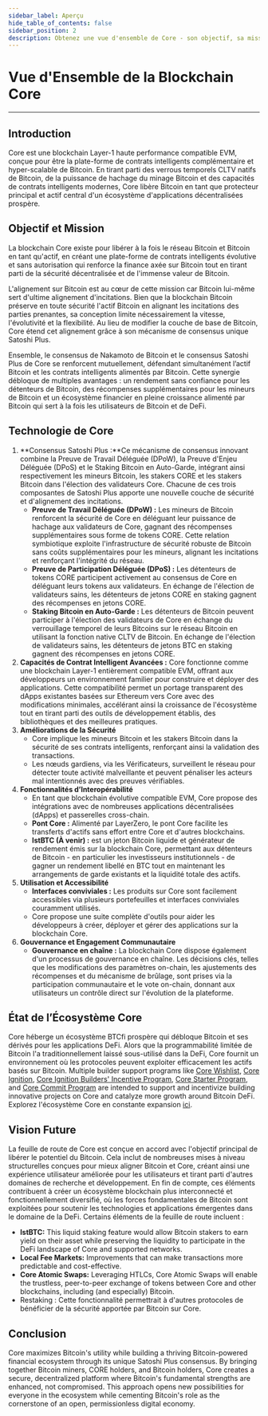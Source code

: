 ```yaml
---
sidebar_label: Aperçu
hide_table_of_contents: false
sidebar_position: 2
description: Obtenez une vue d'ensemble de Core - son objectif, sa mission et sa vision future
---
```


# Vue d'Ensemble de la Blockchain Core

---

## Introduction

Core est une blockchain Layer-1 haute performance compatible EVM, conçue pour être la plate-forme de contrats intelligents complémentaire et hyper-scalable de Bitcoin. En tirant parti des verrous temporels CLTV natifs de Bitcoin, de la puissance de hachage du minage Bitcoin et des capacités de contrats intelligents modernes, Core libère Bitcoin en tant que protecteur principal et actif central d'un écosystème d'applications décentralisées prospère.

## Objectif et Mission

La blockchain Core existe pour libérer à la fois le réseau Bitcoin et Bitcoin en tant qu'actif, en créant une plate-forme de contrats intelligents évolutive et sans autorisation qui renforce la finance axée sur Bitcoin tout en tirant parti de la sécurité décentralisée et de l'immense valeur de Bitcoin.

L'alignement sur Bitcoin est au cœur de cette mission car Bitcoin lui-même sert d'ultime alignement d'incitations. Bien que la blockchain Bitcoin préserve en toute sécurité l'actif Bitcoin en alignant les incitations des parties prenantes, sa conception limite nécessairement la vitesse, l'évolutivité et la flexibilité. Au lieu de modifier la couche de base de Bitcoin, Core étend cet alignement grâce à son mécanisme de consensus unique Satoshi Plus.

Ensemble, le consensus de Nakamoto de Bitcoin et le consensus Satoshi Plus de Core se renforcent mutuellement, défendant simultanément l’actif Bitcoin et les contrats intelligents alimentés par Bitcoin. Cette synergie débloque de multiples avantages : un rendement sans confiance pour les détenteurs de Bitcoin, des récompenses supplémentaires pour les mineurs de Bitcoin et un écosystème financier en pleine croissance alimenté par Bitcoin qui sert à la fois les utilisateurs de Bitcoin et de DeFi.

## Technologie de Core

1. \*\*Consensus Satoshi Plus :\*\*Ce mécanisme de consensus innovant combine la Preuve de Travail Déléguée (DPoW), la Preuve d'Enjeu Déléguée (DPoS) et le Staking Bitcoin en Auto-Garde, intégrant ainsi respectivement les mineurs Bitcoin, les stakers CORE et les stakers Bitcoin dans l'élection des validateurs Core. Chacune de ces trois composantes de Satoshi Plus apporte une nouvelle couche de sécurité et d'alignement des incitations.
   - **Preuve de Travail Déléguée (DPoW) :** Les mineurs de Bitcoin renforcent la sécurité de Core en déléguant leur puissance de hachage aux validateurs de Core, gagnant des récompenses supplémentaires sous forme de tokens CORE. Cette relation symbiotique exploite l'infrastructure de sécurité robuste de Bitcoin sans coûts supplémentaires pour les mineurs, alignant les incitations et renforçant l'intégrité du réseau.
   - **Preuve de Participation Déléguée (DPoS) :** Les détenteurs de tokens CORE participent activement au consensus de Core en déléguant leurs tokens aux validateurs. En échange de l'élection de validateurs sains, les détenteurs de jetons CORE en staking gagnent des récompenses en jetons CORE.
   - **Staking Bitcoin en Auto-Garde :** Les détenteurs de Bitcoin peuvent participer à l'élection des validateurs de Core en échange du verrouillage temporel de leurs Bitcoins sur le réseau Bitcoin en utilisant la fonction native CLTV de Bitcoin. En échange de l'élection de validateurs sains, les détenteurs de jetons BTC en staking gagnent des récompenses en jetons CORE.
2. **Capacités de Contrat Intelligent Avancées :** Core fonctionne comme une blockchain Layer-1 entièrement compatible EVM, offrant aux développeurs un environnement familier pour construire et déployer des applications. Cette compatibilité permet un portage transparent des dApps existantes basées sur Ethereum vers Core avec des modifications minimales, accélérant ainsi la croissance de l'écosystème tout en tirant parti des outils de développement établis, des bibliothèques et des meilleures pratiques.
3. **Améliorations de la Sécurité**
   - Core implique les mineurs Bitcoin et les stakers Bitcoin dans la sécurité de ses contrats intelligents, renforçant ainsi la validation des transactions.
   - Les nœuds gardiens, via les Vérificateurs, surveillent le réseau pour détecter toute activité malveillante et peuvent pénaliser les acteurs mal intentionnés avec des preuves vérifiables.
4. **Fonctionnalités d’Interopérabilité**
   - En tant que blockchain évolutive compatible EVM, Core propose des intégrations avec de nombreuses applications décentralisées (dApps) et passerelles cross-chain.
   - **Pont Core :** Alimenté par LayerZero, le pont Core facilite les transferts d'actifs sans effort entre Core et d'autres blockchains.
   - **lstBTC (À venir) :** est un jeton Bitcoin liquide et générateur de rendement émis sur la blockchain Core, permettant aux détenteurs de Bitcoin - en particulier les investisseurs institutionnels - de gagner un rendement libellé en BTC tout en maintenant les arrangements de garde existants et la liquidité totale des actifs.
5. **Utilisation et Accessibilité**
   - **Interfaces conviviales :** Les produits sur Core sont facilement accessibles via plusieurs portefeuilles et interfaces conviviales couramment utilisés.
   - Core propose une suite complète d'outils pour aider les développeurs à créer, déployer et gérer des applications sur la blockchain Core.
6. **Gouvernance et Engagement Communautaire**
   - **Gouvernance en chaîne :** La blockchain Core dispose également d'un processus de gouvernance en chaîne. Les décisions clés, telles que les modifications des paramètres on-chain, les ajustements des récompenses et du mécanisme de brûlage, sont prises via la participation communautaire et le vote on-chain, donnant aux utilisateurs un contrôle direct sur l'évolution de la plateforme.

## État de l’Écosystème Core

Core héberge un écosystème BTCfi prospère qui débloque Bitcoin et ses dérivés pour les applications DeFi. Alors que la programmabilité limitée de Bitcoin l'a traditionnellement laissé sous-utilisé dans la DeFi, Core fournit un environnement où les protocoles peuvent exploiter efficacement les actifs basés sur Bitcoin. Multiple builder support programs like [Core Wishlist](https://github.com/coredao-org/core-community-contributions/blob/main/Core-Wishlist.md), [Core Ignition](https://ignition.coredao.org/), [Core Ignition Builders' Incentive Program](https://coredao.org/initiatives/incentiveprogram), [Core Starter Program](https://coredao.org/initiatives/corestarterprogram), and [Core Commit Program](https://coredao.org/initiatives/commit-program) are intended to support and incentivize building innovative projects on Core and catalyze more growth around Bitcoin DeFi.\
Explorez l'écosystème Core en constante expansion [ici](https://coredao.org/explore/ecosystem).

## Vision Future

La feuille de route de Core est conçue en accord avec l'objectif principal de libérer le potentiel du Bitcoin. Cela inclut de nombreuses mises à niveau structurelles conçues pour mieux aligner Bitcoin et Core, créant ainsi une expérience utilisateur améliorée pour les utilisateurs et tirant parti d'autres domaines de recherche et développement. En fin de compte, ces éléments contribuent à créer un écosystème blockchain plus interconnecté et fonctionnellement diversifié, où les forces fondamentales de Bitcoin sont exploitées pour soutenir les technologies et applications émergentes dans le domaine de la DeFi. Certains éléments de la feuille de route incluent :

- **lstBTC:** This liquid staking feature would allow Bitcoin stakers to earn yield on their asset while preserving the liquidity to participate in the DeFi landscape of Core and supported networks.
- **Local Fee Markets:** Improvements that can make transactions more predictable and cost-effective.
- **Core Atomic Swaps:** Leveraging HTLCs, Core Atomic Swaps will enable the trustless, peer-to-peer exchange of tokens between Core and other blockchains, including (and especially) Bitcoin.
- Restaking : Cette fonctionnalité permettrait à d'autres protocoles de bénéficier de la sécurité apportée par Bitcoin sur Core.

## Conclusion

Core maximizes Bitcoin's utility while building a thriving Bitcoin-powered financial ecosystem through its unique Satoshi Plus consensus. By bringing together Bitcoin miners, CORE holders, and Bitcoin holders, Core creates a secure, decentralized platform where Bitcoin's fundamental strengths are enhanced, not compromised. This approach opens new possibilities for everyone in the ecosystem while cementing Bitcoin's role as the cornerstone of an open, permissionless digital economy.